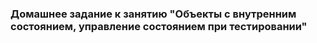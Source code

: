 ### Домашнее задание к занятию "Объекты с внутренним состоянием, управление состоянием при тестировании"

